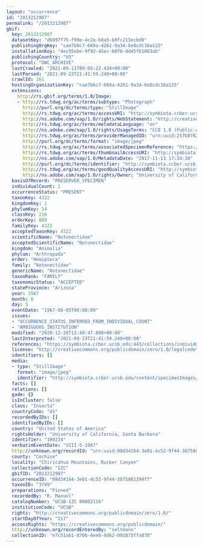 ```yaml
---
layout: "occurrence"
id: "2013212987"
permalink: "/2013212987"
gbif:
  key: 2013212987
  datasetKey: "d6097f75-f99e-4c2a-b8a5-b0fc213ecbd0"
  publishingOrgKey: "cae7b6c7-669a-4261-9a34-6e8cdc16a125"
  installationKey: "4ec55ebe-9f92-45ec-b076-dd45f61003ab"
  publishingCountry: "US"
  protocol: "DWC_ARCHIVE"
  lastCrawled: "2021-09-11T09:05:22.434+00:00"
  lastParsed: "2021-09-23T21:41:59.240+00:00"
  crawlId: 161
  hostingOrganizationKey: "cae7b6c7-669a-4261-9a34-6e8cdc16a125"
  extensions:
    http://rs.gbif.org/terms/1.0/Image:
    - http://rs.tdwg.org/ac/terms/subtype: "Photograph"
      http://purl.org/dc/terms/type: "StillImage"
      http://rs.tdwg.org/ac/terms/accessURI: "http://symbiota.ccber.ucsb.edu/content/specimenImages/UCSB_IZC/UCSB-IZC00002/UCSB-IZC_00002116_lg.jpg"
      http://ns.adobe.com/xap/1.0/rights/WebStatement: "http://creativecommons.org/publicdomain/zero/1.0/"
      http://rs.tdwg.org/ac/terms/metadataLanguage: "en"
      http://ns.adobe.com/xap/1.0/rights/UsageTerms: "CC0 1.0 (Public-domain)"
      http://rs.tdwg.org/ac/terms/providerManagedID: "urn:uuid:257b8762-60c0-40ab-9ba6-6337adf68803"
      http://purl.org/dc/terms/format: "image/jpeg"
      http://rs.tdwg.org/ac/terms/associatedSpecimenReference: "https://symbiota.ccber.ucsb.edu:443/collections/individual/index.php?occid=100234"
      http://rs.tdwg.org/ac/terms/thumbnailAccessURI: "http://symbiota.ccber.ucsb.edu/content/specimenImages/UCSB_IZC/UCSB-IZC00002/UCSB-IZC_00002116_tn.jpg"
      http://ns.adobe.com/xap/1.0/MetadataDate: "2017-11-13 17:34:30"
      http://purl.org/dc/terms/identifier: "http://symbiota.ccber.ucsb.edu/content/specimenImages/UCSB_IZC/UCSB-IZC00002/UCSB-IZC_00002116_lg.jpg"
      http://rs.tdwg.org/ac/terms/goodQualityAccessURI: "http://symbiota.ccber.ucsb.edu/content/specimenImages/UCSB_IZC/UCSB-IZC00002/UCSB-IZC_00002116.JPG"
      http://ns.adobe.com/xap/1.0/rights/Owner: "University of California, Santa Barbara"
  basisOfRecord: "PRESERVED_SPECIMEN"
  individualCount: 1
  occurrenceStatus: "PRESENT"
  taxonKey: 4322
  kingdomKey: 1
  phylumKey: 54
  classKey: 216
  orderKey: 809
  familyKey: 4322
  acceptedTaxonKey: 4322
  scientificName: "Notonectidae"
  acceptedScientificName: "Notonectidae"
  kingdom: "Animalia"
  phylum: "Arthropoda"
  order: "Hemiptera"
  family: "Notonectidae"
  genericName: "Notonectidae"
  taxonRank: "FAMILY"
  taxonomicStatus: "ACCEPTED"
  stateProvince: "Arizona"
  year: 1967
  month: 8
  day: 5
  eventDate: "1967-08-05T00:00:00"
  issues:
  - "OCCURRENCE_STATUS_INFERRED_FROM_INDIVIDUAL_COUNT"
  - "AMBIGUOUS_INSTITUTION"
  modified: "2020-12-28T12:48:47.000+00:00"
  lastInterpreted: "2021-09-23T21:41:59.240+00:00"
  references: "https://symbiota.ccber.ucsb.edu:443/collections/individual/index.php?occid=100234"
  license: "http://creativecommons.org/publicdomain/zero/1.0/legalcode"
  identifiers: []
  media:
  - type: "StillImage"
    format: "image/jpeg"
    identifier: "http://symbiota.ccber.ucsb.edu/content/specimenImages/UCSB_IZC/UCSB-IZC00002/UCSB-IZC_00002116_lg.jpg"
  facts: []
  relations: []
  gadm: {}
  isInCluster: false
  class: "Insecta"
  countryCode: "US"
  recordedByIDs: []
  identifiedByIDs: []
  country: "United States of America"
  rightsHolder: "University of California, Santa Barbara"
  identifier: "100234"
  verbatimEventDate: "VIII-5-1967"
  http://unknown.org/recordId: "urn:uuid:08d34164-3e01-4c52-9f44-3875881294f7"
  county: "Cochise"
  locality: "Chiricahua Mountains, Rucker Canyon"
  collectionCode: "IZC"
  gbifID: "2013212987"
  occurrenceID: "08d34164-3e01-4c52-9f44-3875881294f7"
  taxonID: "3749"
  preparations: "Pinned"
  recordedBy: "R. Manuel"
  catalogNumber: "UCSB-IZC 00002116"
  institutionCode: "UCSB"
  rights: "http://creativecommons.org/publicdomain/zero/1.0/"
  startDayOfYear: "217"
  accessRights: "https://creativecommons.org/publicdomain/"
  http://unknown.org/recordEnteredBy: "seltmann"
  collectionID: "e7c51ab1-870b-4ee8-9d62-092875ffa870"
---
```

